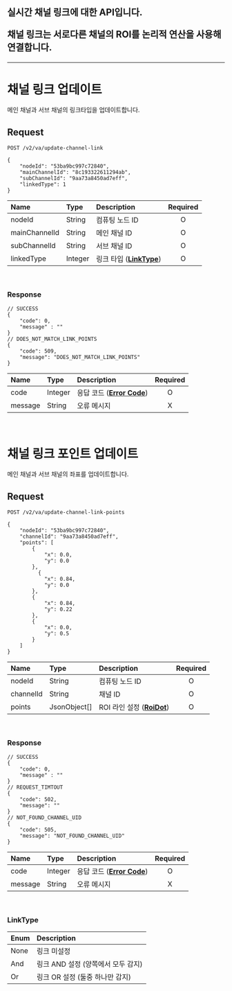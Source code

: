 

## 실시간 채널 링크에 대한 API입니다.<p>채널 링크는 서로다른 채널의 ROI를 논리적 연산을 사용해 연결합니다. 

----


# 채널 링크 업데이트 
메인 채널과 서브 채널의 링크타입을 업데이트합니다.
## Request
```
POST /v2/va/update-channel-link

{
    "nodeId": "53ba9bc997c72840",
    "mainChannelId": "8c193322611294ab",
    "subChannelId": "9aa73a8450ad7eff",
    "linkedType": 1
}
```

| Name | Type | Description | Required |
| :---- | :---- |:---- |:----:|
| nodeId | String | 컴퓨팅 노드 ID | O |
| mainChannelId | String | 메인 채널 ID | O |
| subChannelId | String | 서브 채널 ID | O |
| linkedType | Integer | 링크 타입 (**[LinkType](#linktype)**)  | O |

<br>

### Response
```
// SUCCESS
{
    "code": 0,
    "message" : ""
}
// DOES_NOT_MATCH_LINK_POINTS
{
    "code": 509,
    "message": "DOES_NOT_MATCH_LINK_POINTS"
}
```

| Name | Type | Description | Required |
| :---- | :---- |:---- | :----:|
| code | Integer | 응답 코드 (**[Error Code](models.md#error-code)**) | O |
| message | String | 오류 메시지 | X |

<br>

# 채널 링크 포인트 업데이트 
메인 채널과 서브 채널의 좌표를 업데이트합니다.
## Request
```
POST /v2/va/update-channel-link-points

{
    "nodeId": "53ba9bc997c72840",
    "channelId": "9aa73a8450ad7eff",
    "points": [
        {
            "x": 0.0,
            "y": 0.0
        },
          {
            "x": 0.84,
            "y": 0.0
        },
        {
            "x": 0.84,
            "y": 0.22
        },
        {
            "x": 0.0,
            "y": 0.5
        }
    ]
}
```

| Name | Type | Description | Required |
| :---- | :---- |:---- |:----:|
| nodeId | String | 컴퓨팅 노드 ID | O |
| channelId | String | 채널 ID | O |
| points | JsonObject[] | ROI 라인 설정 (**[RoiDot](models.md#roi-dot)**) | O |

<br>

### Response
```
// SUCCESS
{
    "code": 0,
    "message" : ""
}
// REQUEST_TIMTOUT
{
    "code": 502,
    "message": ""
}
// NOT_FOUND_CHANNEL_UID
{
    "code": 505,
    "message": "NOT_FOUND_CHANNEL_UID"
}
```

| Name | Type | Description | Required |
| :---- | :---- |:---- | :----:|
| code | Integer | 응답 코드 (**[Error Code](models.md#error-code)**) | O |
| message | String | 오류 메시지 | X |

<br>

### LinkType

| Enum | Description |
| :---- | :---- |
| None | 링크 미설정 |
| And | 링크 AND 설정 (양쪽에서 모두 감지) |
| Or | 링크 OR 설정 (둘중 하나만 감지) |
